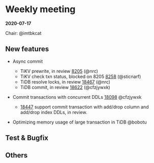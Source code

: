 # Weekly meeting

**2020-07-17**

Chair: @imtbkcat

## New features

* Async commit
  - TiKV prewrite, in review [8205](https://github.com/tikv/tikv/pull/8205) (@nrc)
  - TiKV check txn status, blocked on 8205 [8258](https://github.com/tikv/tikv/pull/8258) (@sticnarf)
  - TiDB resolve locks, in review [18467](https://github.com/pingcap/tidb/pull/18467) (@nrc)
  - TiDB commit, in review [18622](https://github.com/pingcap/tidb/pull/18622) (@cfzjywxk)
  
* Commit transactions with concurrent DDLs [18098](https://github.com/pingcap/tidb/pull/18098) @cfzjywxk
  - [18447](https://github.com/pingcap/tidb/pull/18447) support commit transaction with add/drop column and add/drop index DDLs, in review.

* Optimizing memory usage of large transaction in TiDB @bobotu

## Test & Bugfix

  
## Others
